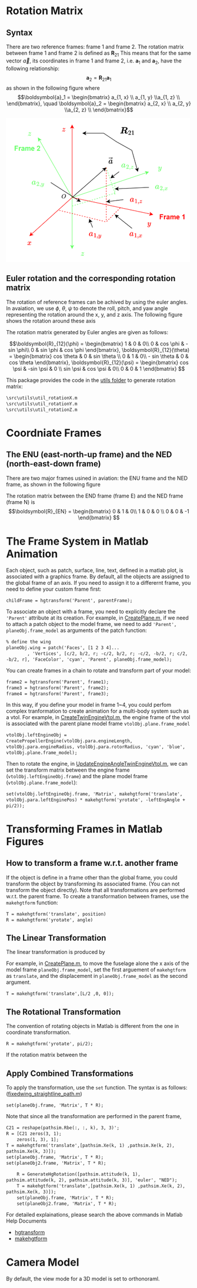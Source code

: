 # Rotation Matrix
## Syntax
There are two reference frames: frame 1 and frame 2. The rotation matrix between frame 1 and frame 2 is defined as $\boldsymbol{R}_{21}$
This means that for the same vector $\vec{a}$, its coordinates in frame 1 and frame 2, i.e. $\boldsymbol{a}_1$ and $\boldsymbol{a}_2$, have the following relationship:
$$\boldsymbol{a}_2 = \boldsymbol{R}_{21}\boldsymbol{a}_1$$
as shown in the following figure where
$$\boldsymbol{a}_1 = \begin{bmatrix} a_{1, x} \\ a_{1, y} \\a_{1, z} \\ \end{bmatrix}, \quad \boldsymbol{a}_2 = \begin{bmatrix} a_{2, x} \\ a_{2, y} \\a_{2, z} \\ \end{bmatrix}$$


<img src="../../figures/coordinate_transformation.png" alt="drawing" width="500"/>


## Euler rotation and the corresponding rotation matrix

The rotation of reference frames can be achived by using the euler angles. In avaiation, we use $\phi$, $\theta$, $\psi$ to denote the roll, pitch, and yaw angle representing the rotation around the x, y, and z axis. The following figure shows the rotation around these axis

The rotation matrix generated by Euler angles are given as follows:

$$\boldsymbol{R}_{12}(\phi) = \begin{bmatrix} 1 & 0 & 0\\ 0 & cos \phi & - sin \phi\\ 0 & sin \phi & cos \phi \end{bmatrix},  \boldsymbol{R}_{12}(\theta) = \begin{bmatrix} cos \theta & 0 & sin \theta \\ 0 & 1 & 0\\ - sin \theta & 0 & cos \theta \end{bmatrix},  \boldsymbol{R}_{12}(\psi) = \begin{bmatrix} cos \psi & -sin \psi & 0 \\ sin \psi & cos \psi & 0\\ 0 & 0 & 1 \end{bmatrix} $$

This package provides the code in the [utils folder](../../src/utils/) to generate rotation matrix:

```
\src\utils\util_rotationX.m
\src\utils\util_rotationY.m
\src\utils\util_rotationZ.m
```

# Coordniate Frames
## The ENU (east-north-up frame) and the NED (north-east-down frame)
There are two major frames usined in aviation: the ENU frame and the NED frame, as shown in the following figure


The rotation matrix between the END frame (frame E) and the NED frame (frame N) is
$$\boldsymbol{R}_{EN} = \begin{bmatrix} 0 & 1 & 0\\ 1 & 0 & 0 \\ 0 & 0 & -1 \end{bmatrix} $$

# The Frame System in Matlab Animation
Each object, such as patch, surface, line, text, defined in a matlab plot, is associated with a graphics frame. By default, all the objects are assigned to the global frame of an axis. If you need to assign it to a differernt frame, you need to define your custom frame first:

```
childFrame = hgtransform('Parent', parentFrame);
```

To associate an object with a frame, you need to explicitly declare the ``'Parent'`` attribute at its creation. For example, in [CreatePlane.m](../../src/models/CreatePlane.m), if we need to attach a patch object to the model frame, we need to add ``'Parent', planeObj.frame_model`` as arguments of the patch function:

```
% define the wing    
planeObj.wing = patch('Faces', [1 2 3 4]...
        , 'Vertices', [c/2, b/2, r; -c/2, b/2, r; -c/2, -b/2, r; c/2, -b/2, r], 'FaceColor', 'cyan', 'Parent', planeObj.frame_model);
```

You can create frames in a chain to rotate and transform part of your model:

```
frame2 = hgtransform('Parent', frame1);
frame3 = hgtransform('Parent', frame2);
frame4 = hgtransform('Parent', frame3);
```

In this way, if you define your model in frame 1~4, you could perfom complex tranformation to create animation for a multi-body system such as a vtol. For example, in [CreateTwinEngineVtol.m](../../src/models/CreateTwingEngineVtol.m), the engine frame of the vtol is associated with the parent plane model frame ``vtolObj.plane.frame_model``

```
vtolObj.leftEngineObj = CreatePropellerEngine(vtolObj.para.engineLength, vtolObj.para.engineRadius, vtolObj.para.rotorRadius, 'cyan', 'blue', vtolObj.plane.frame_model);
```

Then to rotate the engine, in [UpdateEngineAngleTwinEngineVtol.m](../../src/models/UpdateEngineAngleTwinEngineVtol.m), we can set the transform matrix between the engine frame (``vtolObj.leftEngineObj.frame``) and the plane model frame (``vtolObj.plane.frame_model``):

```
set(vtolObj.leftEngineObj.frame, 'Matrix', makehgtform('translate', vtolObj.para.leftEnginePos) * makehgtform('yrotate', -leftEngAngle + pi/2));
```

# Transforming Frames in Matlab Figures
## How to transform a frame w.r.t. another frame
If the object is define in a frame other than the global frame, you could transform the object by transforming its associated frame. (You can not transform the object directly). Note that all transformations are performed w.r.t. the parent frame. To create a transformation between frames, use the  ``makehgtform`` function:

```
T = makehgtform('translate', position)
R = makehgtform('yrotate', angle)
```

## The Linear Transformation
The linear transformation is produced by 

For example, in [CreatePlane.m](../../src/models/CreatePlane.m), to move the fuselage alone the x axis of the model frame ``planeObj.frame_model``, set the first arguement of  ``makehgtform``  as  ``translate``, and the displacement in  ``planeObj.frame_model`` as the second argument.

```
T = makehgtform('translate',[L/2 ,0, 0]);
```


## The Rotational Transformation
The convention of rotating objects in Matlab is different from the one in coordinate transformation. 

```
R = makehgtform('yrotate', pi/2); 
```

If the rotation matrix between the 

## Apply Combined Transformations

To apply the transformation, use the ``set`` function. The syntax is as follows:
([fixedwing_straightline_path.m](../../examples/fixed-wing%20model/fixedwing_straightline_path.m))

```
set(planeObj.frame, 'Matrix', T * R);
```

Note that since all the transformation are performed in the parent frame, 


```
C21 = reshape(pathsim.Rbe(:, :, k), 3, 3)';
R = [C21 zeros(3, 1);
    zeros(1, 3), 1];
T = makehgtform('translate',[pathsim.Xe(k, 1) ,pathsim.Xe(k, 2), pathsim.Xe(k, 3)]);
set(planeObj.frame, 'Matrix', T * R);
set(planeObj2.frame, 'Matrix', T * R);
```

```
    R = GenerateHgRotation([pathsim.attitude(k, 1), pathsim.attitude(k, 2), pathsim.attitude(k, 3)], 'euler', "NED");
    T = makehgtform('translate',[pathsim.Xe(k, 1) ,pathsim.Xe(k, 2), pathsim.Xe(k, 3)]);
    set(planeObj.frame, 'Matrix', T * R);
    set(planeObj2.frame, 'Matrix', T * R);
```



For detailed explainations, please search the above commands in Matlab Help Documents

- [hgtransform](https://www.mathworks.com/help/matlab/ref/hgtransform.html)
- [makehgtform](https://www.mathworks.com/help/matlab/ref/makehgtform.html)

# Camera Model
By default, the view mode for a 3D model is set to orthonoraml. 